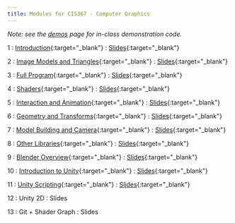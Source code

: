```yaml
---
title: Modules for CIS367 - Computer Graphics
---
```


*Note: see the [demos](../demos) page for in-class demonstration code.*

1
: [Introduction](../assets/slides/CIS367-1-Introduction.pdf){:target="_blank"}
  : [Slides](../assets/slides/CIS367-1-Introduction.pdf){:target="_blank"}

2
: [Image Models and Triangles](../assets/slides/CIS367-2-Image-Models.pdf){:target="_blank"}
  : [Slides](../assets/slides/CIS367-2-Image-Models.pdf){:target="_blank"}

3
: [Full Program](../assets/slides/CIS367-3-Full-Program.pdf){:target="_blank"}
  : [Slides](../assets/slides/CIS367-3-Full-Program.pdf){:target="_blank"}

4
: [Shaders](../assets/slides/CIS367-4-Shaders.pdf){:target="_blank"}
  : [Slides](../assets/slides/CIS367-4-Shaders.pdf){:target="_blank"}

5
: [Interaction and Animation](../assets/slides/CIS367-5-Interaction-and-Animation.pdf){:target="_blank"}
  : [Slides](../assets/slides/CIS367-5-Interaction-and-Animation.pdf){:target="_blank"}

6
: [Geometry and Transforms](../assets/slides/CIS367-6-Geometry-and-Transforms.pdf){:target="_blank"}
  : [Slides](../assets/slides/CIS367-6-Geometry-and-Transforms.pdf){:target="_blank"}

7
: [Model Building and Camera](../assets/slides/CIS367-7-Model-Building-and-Camera.pdf){:target="_blank"}
  : [Slides](../assets/slides/CIS367-7-Model-Building-and-Camera.pdf){:target="_blank"}

8
: [Other Libraries](../assets/slides/CIS367-8-Other-Libraries.pdf){:target="_blank"}
  : [Slides](../assets/slides/CIS367-8-Other-Libraries.pdf){:target="_blank"}

9
: [Blender Overview](../assets/slides/CIS367-9-Blender-Overview.pdf){:target="_blank"}
  : [Slides](../assets/slides/CIS367-9-Blender-Overview.pdf){:target="_blank"}

10
: [Introduction to Unity](../assets/slides/CIS367-10-Intro-to-Unity.pdf){:target="_blank"}
  : [Slides](../assets/slides/CIS367-10-Intro-to-Unity.pdf){:target="_blank"}

11
: [Unity Scripting](../assets/slides/CIS367-11-Unity-Scripting.pdf){:target="_blank"}
  : [Slides](../assets/slides/CIS367-11-Unity-Scripting.pdf){:target="_blank"}

12
: Unity 2D
  : Slides

13
: Git + Shader Graph
  : Slides

